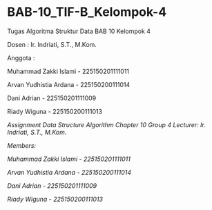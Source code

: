 # BAB-10_TIF-B_Kelompok-4
 Tugas Algoritma Struktur Data BAB 10 Kelompok 4
 
 Dosen : Ir. Indriati, S.T., M.Kom.

 Anggota :
 
 Muhammad Zakki Islami - 225150201111011
 
 Arvan Yudhistia Ardana - 225150200111014
 
 Dani Adrian - 225150201111009
 
 Riady Wiguna - 225150200111013


*Assignment Data Structure Algorithm Chapter 10 Group 4*
*Lecturer: Ir. Indriati, S.T., M.Kom.*

*Members:*

*Muhammad Zakki Islami - 225150201111011*

*Arvan Yudhistia Ardana - 225150200111014*

*Dani Adrian - 225150201111009*

*Riady Wiguna - 225150200111013*
